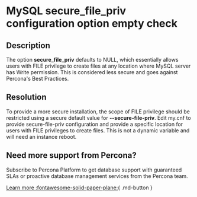 # MySQL secure_file_priv configuration option empty check
## Description
The option **secure_file_priv** defaults to NULL, which essentially allows users with FILE privilege to create files at any location where MySQL server has Write permission. This is considered less secure and goes against Percona's Best Practices.


## Resolution
To provide a more secure installation, the scope of FILE privilege should be restricted using a secure default value for **--secure-file-priv**. 
Edit my.cnf to provide secure-file-priv configuration and provide a specific location for users with FILE privileges to create files. This is not a dynamic variable and will need an instance reboot.

## Need more support from Percona?
Subscribe to Percona Platform to get database support with guaranteed SLAs or proactive database management services from the Percona team.

[Learn more :fontawesome-solid-paper-plane:](https://per.co.na/subscribe){ .md-button }
